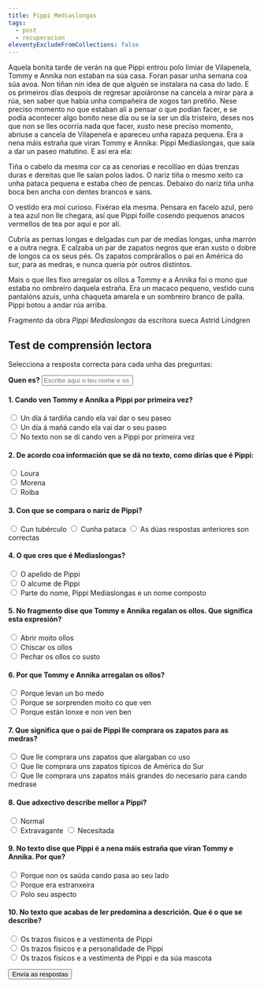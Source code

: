 ```yaml
---
title: Pippi Mediaslongas
tags:
  - post
  - recuperacion
eleventyExcludeFromCollections: false
---
```

<article>
Aquela bonita tarde de verán na que Pippi entrou polo limiar de Vilapenela, Tommy e Annika non estaban na súa casa. Foran pasar unha semana coa súa avoa. Non tiñan nin idea de que alguén se instalara na casa do lado. E os primeiros días despois de regresar apoiáronse na cancela a mirar para a rúa, sen saber que había unha compañeira de xogos tan pretiño. Nese preciso momento no que estaban alí a pensar o que podían facer, e se podía acontecer algo bonito nese día ou se ía ser un día tristeiro, deses nos que non se lles ocorría nada que facer, xusto nese preciso momento, abriuse a cancela de Vilapenela e apareceu unha rapaza pequena. Era a nena máis estraña que viran Tommy e Annika: Pippi Mediaslongas, que saía a dar un paseo matutino. E así era ela:

Tiña o cabelo da mesma cor ca as cenorias e recollíao en dúas trenzas duras e dereitas que lle saían polos lados. O nariz tiña o mesmo xeito ca unha pataca pequena e estaba cheo de pencas. Debaixo do nariz tiña unha boca ben ancha con dentes brancos e sans.

O vestido era moi curioso. Fixérao ela mesma. Pensara en facelo azul, pero a tea azul non lle chegara, así que Pippi foille cosendo pequenos anacos vermellos de tea por aquí e por alí.

Cubría as pernas longas e delgadas cun par de medias longas, unha marrón e a outra negra. E calzaba un par de zapatos negros que eran xusto o dobre de longos ca os seus pés. Os zapatos comprárallos o pai en América do sur, para as medras, e nunca quería pór outros distintos. 

Mais o que lles fixo arregalar os ollos a Tommy e a Annika foi o mono que estaba no ombreiro daquela estraña. Era un macaco pequeno, vestido cuns pantalóns azuis, unha chaqueta amarela e un sombreiro branco de palla. Pippi botou a andar rúa arriba.

<footer>

Fragmento da obra *Pippi Mediaslongas* da escritora sueca Astrid Lindgren

</footer>

</article>

## Test de comprensión lectora

Selecciona a resposta correcta para cada unha das preguntas:

<form name="rudi-focinhos" method="POST" netlify>
  <label for="name"><strong>Quen es?</strong></label>
  <input type="text" name="nome" placeholder="Escribe aquí o teu nome e os teus apelidos" required>

#### 1.  Cando ven Tommy e Annika a Pippi por primeira vez?

<label><input type="radio" name="2" value="a"> Un día á tardiña cando ela vai dar o seu paseo</label>\
<label><input type="radio" name="2" value="b"> Un día á mañá cando ela vai dar o seu paseo</label>\
<label><input type="radio" name="2" value="c"> No texto non se di cando ven a Pippi por primeira vez</label> 

#### 2.  De acordo coa información que se dá no texto, como dirías que é Pippi:

<label><input type="radio" name="2" value="a"> Loura </label>\
<label><input type="radio" name="2" value="b"> Morena </label>\
<label><input type="radio" name="2" value="c"> Roiba </label> 

#### 3.  Con que se compara o nariz de Pippi?

<label><input type="radio" name="2" value="a"> Cun tubérculo </label>  <label><input type="radio" name="2" value="b"> Cunha pataca </label>     <label><input type="radio" name="2" value="c"> As dúas respostas anteriores son correctas </label> 

#### 4. O que cres que é Mediaslongas?

<label><input type="radio" name="2" value="a"> O apelido de Pippi </label>\
<label><input type="radio" name="2" value="b"> O alcume de Pippi </label>\
<label><input type="radio" name="2" value="c"> Parte do nome, Pippi Mediaslongas e un nome composto </label> 

#### 5. No fragmento dise que Tommy e Annika regalan  os ollos. Que significa esta expresión?

<label><input type="radio" name="2" value="a"> Abrir moito ollos </label>\
<label><input type="radio" name="2" value="b"> Chiscar os ollos </label>\
<label><input type="radio" name="2" value="c"> Pechar os ollos co susto </label> 

#### 6. Por que Tommy e Annika arregalan os ollos?

<label><input type="radio" name="2" value="a"> Porque levan un bo medo </label>\
<label><input type="radio" name="2" value="b"> Porque se sorprenden moito co que ven </label>\
<label><input type="radio" name="2" value="c"> Porque están lonxe e non ven ben </label> 

#### 7. Que significa que o pai de Pippi lle comprara os zapatos para as medras?

<label><input type="radio" name="2" value="a"> Que lle comprara uns zapatos que alargaban co uso </label>\
<label><input type="radio" name="2" value="b"> Que lle comprara uns zapatos típicos de América do Sur </label>\
<label><input type="radio" name="2" value="c"> Que lle comprara uns zapatos máis grandes do necesario para cando medrase </label> 

#### 8. Que adxectivo describe mellor a Pippi?

<label><input type="radio" name="2" value="a"> Normal </label>\
<label><input type="radio" name="2" value="b"> Extravagante </label>
<label><input type="radio" name="2" value="c"> Necesitada </label>

#### 9.  No texto dise que Pippi é a nena máis estraña que viran Tommy e Annika. Por que?

<label><input type="radio" name="2" value="a"> Porque non os saúda cando pasa ao seu lado </label>\
<label><input type="radio" name="2" value="b"> Porque era estranxeira </label>\
<label><input type="radio" name="2" value="c"> Polo seu aspecto </label>

#### 10. No texto que acabas de ler predomina a descrición. Que é o que se describe?

<label><input type="radio" name="2" value="a"> Os trazos físicos e a vestimenta de Pippi </label>\
<label><input type="radio" name="2" value="b"> Os trazos físicos e a personalidade de Pippi </label>\
<label><input type="radio" name="2" value="c"> Os trazos físicos e a vestimenta de Pippi e da súa mascota </label>

 <button type="submit" name="submit">Envía as respostas</button>

</form>